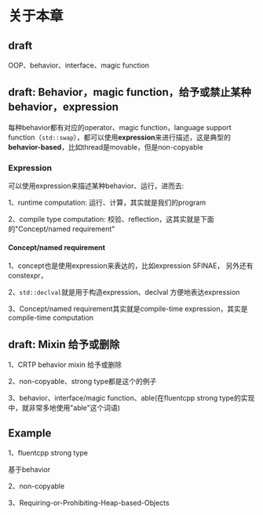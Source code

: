# 关于本章

## draft

OOP、behavior、interface、magic function

## draft: Behavior，magic function，给予或禁止某种behavior，expression

每种behavior都有对应的operator、magic function，language support function（`std::swap`），都可以使用**expression**来进行描述，这是典型的**behavior-based**，比如thread是movable，但是non-copyable

### Expression

可以使用expression来描述某种behavior、运行，进而去:

1、runtime computation: 运行、计算，其实就是我们的program

2、compile type computation: 校验、reflection，这其实就是下面的"Concept/named requirement"



#### Concept/named requirement

1、concept也是使用expression来表达的，比如expression SFINAE， 另外还有constexpr，

2、`std::declval`就是用于构造expression、declval 方便地表达expression

3、Concept/named requirement其实就是compile-time expression，其实是compile-time computation



## draft: Mixin 给予或删除

1、CRTP behavior mixin 给予或删除

2、non-copyable、strong type都是这个的例子

3、behavior、interface/magic function、able(在fluentcpp strong type的实现中，就非常多地使用"able"这个词语)

## Example

1、fluentcpp strong type

基于behavior

2、non-copyable

3、Requiring-or-Prohibiting-Heap-based-Objects



